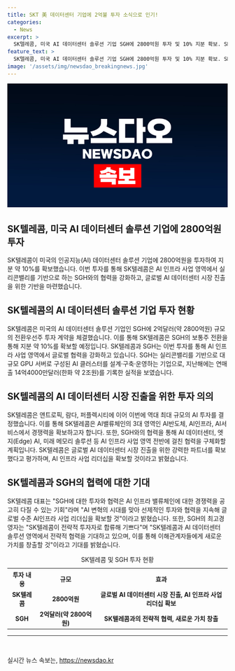 ```yaml
---
title: SKT 美 데이터센터 기업에 2억불 투자 소식으로 인기!
categories:
  - News
excerpt: >
  SK텔레콤, 미국 AI 데이터센터 솔루션 기업 SGH에 2800억원 투자 및 10% 지분 확보. SK텔레콤은 이를 통해 AI 인프라 분야 협력 강화 및 선제적 투자를 통해 글로벌 AI 인프라 사업 리더십 확보를 목표로 하고 있으며, 연내 추가적 협력 체결 계획임.
feature_text: >
  SK텔레콤, 미국 AI 데이터센터 솔루션 기업 SGH에 2800억원 투자 및 10% 지분 확보. SK텔레콤은 이를 통해 AI 인프라 분야 협력 강화 및 선제적 투자를 통해 글로벌 AI 인프라 사업 리더십 확보를 목표로 하고 있으며, 연내 추가적 협력 체결 계획임.
image: '/assets/img/newsdao_breakingnews.jpg'
---
```


<p><img src="/assets/img/newsdao_breakingnews.jpg" alt="ranknews 속보" /></p>

<h2>SK텔레콤, 미국 AI 데이터센터 솔루션 기업에 2800억원 투자</h2>

<p data-ke-size="size16">SK텔레콤이 미국의 인공지능(AI) 데이터센터 솔루션 기업에 2800억원을 투자하여 지분 약 10%를 확보했습니다. 이번 투자를 통해 SK텔레콤은 AI 인프라 사업 영역에서 실리콘밸리를 기반으로 하는 SGH와의 협력을 강화하고, 글로벌 AI 데이터센터 시장 진출을 위한 기반을 마련했습니다.</p>

<h2 data-ke-size="size26">SK텔레콤의 AI 데이터센터 솔루션 기업 투자 현황</h2>

<p data-ke-size="size16">SK텔레콤은 미국의 AI 데이터센터 솔루션 기업인 SGH에 2억달러(약 2800억원) 규모의 전환우선주 투자 계약을 체결했습니다. 이를 통해 SK텔레콤은 SGH의 보통주 전환을 통해 지분 약 10%를 확보할 예정입니다. SK텔레콤과 SGH는 이번 투자를 통해 AI 인프라 사업 영역에서 글로벌 협력을 강화하고 있습니다. SGH는 실리콘밸리를 기반으로 대규모 GPU 서버로 구성된 AI 클러스터를 설계·구축·운영하는 기업으로, 지난해에는 연매출 14억4000만달러(한화 약 2조원)를 기록한 실적을 보였습니다.</p>

<h2 data-ke-size="size26">SK텔레콤의 AI 데이터센터 시장 진출을 위한 투자 의의</h2>

<p data-ke-size="size16">SK텔레콤은 앤트로픽, 람다, 퍼플렉시티에 이어 이번에 역대 최대 규모의 AI 투자를 결정했습니다. 이를 통해 SK텔레콤은 AI밸류체인의 3대 영역인 AI반도체, AI인프라, AI서비스에서 경쟁력을 확보하고자 합니다. 또한, SGH와의 협력을 통해 AI 데이터센터, 엣지(Edge) AI, 미래 메모리 솔루션 등 AI 인프라 사업 영역 전반에 걸친 협력을 구체화할 계획입니다. SK텔레콤은 글로벌 AI 데이터센터 시장 진출을 위한 강력한 파트너를 확보했다고 평가하며, AI 인프라 사업 리더십을 확보할 것이라고 밝혔습니다.</p>

<h2 data-ke-size="size26">SK텔레콤과 SGH의 협력에 대한 기대</h2>

<p data-ke-size="size16">SK텔레콤 대표는 "SGH에 대한 투자와 협력은 AI 인프라 밸류체인에 대한 경쟁력을 공고히 다질 수 있는 기회"라며 "AI 변혁의 시대를 맞아 선제적인 투자와 협력을 지속해 글로벌 수준 AI인프라 사업 리더십을 확보할 것"이라고 밝혔습니다. 또한, SGH의 최고경영자는 "SK텔레콤이 전략적 투자자로 합류해 기쁘다"며 "SK텔레콤과 AI 데이터센터 솔루션 영역에서 전략적 협력을 기대하고 있으며, 이를 통해 이해관계자들에게 새로운 가치를 창출할 것"이라고 기대를 밝혔습니다.</p>

<table>
    <caption>SK텔레콤 및 SGH 투자 현황</caption>
    <tr>
        <th>투자 내용</th>
        <th>규모</th>
        <th>효과</th>
    </tr>
    <tr>
        <td style="text-align: center; height: 17px;"><b>SK텔레콤</b></td>
        <td style="text-align: center; height: 17px;"><b>2800억원</b></td>
        <td style="text-align: center; height: 17px;"><b>글로벌 AI 데이터센터 시장 진출, AI 인프라 사업 리더십 확보</b></td>
    </tr>
    <tr>
        <td style="text-align: center; height: 17px;"><b>SGH</b></td>
        <td style="text-align: center; height: 17px;"><b>2억달러(약 2800억원)</b></td>
        <td style="text-align: center; height: 17px;"><b>SK텔레콤과의 전략적 협력, 새로운 가치 창출</b></td>
    </tr>
</table>

<hr>

<p data-ke-size="size16">&nbsp;</p>
실시간 뉴스 속보는, <a href="https://newsdao.kr" rel="dofollow">https://newsdao.kr</a>


